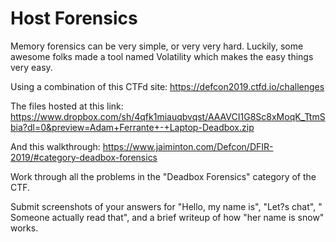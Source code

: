 # Host Forensics
Memory forensics can be very simple, or very very hard. Luckily, some awesome folks made a tool named Volatility which makes the easy things very easy. 

Using a combination of this CTFd site: <https://defcon2019.ctfd.io/challenges>

The files hosted at this link: <https://www.dropbox.com/sh/4qfk1miauqbvqst/AAAVCI1G8Sc8xMoqK_TtmSbia?dl=0&preview=Adam+Ferrante+-+Laptop-Deadbox.zip>

And this walkthrough: <https://www.jaiminton.com/Defcon/DFIR-2019/#category-deadbox-forensics>

Work through all the problems in the "Deadbox Forensics" category of the CTF. 

Submit screenshots of your answers for "Hello, my name is", "Let?s chat", " Someone actually read that", and a brief writeup of how "her name is snow" works. 

